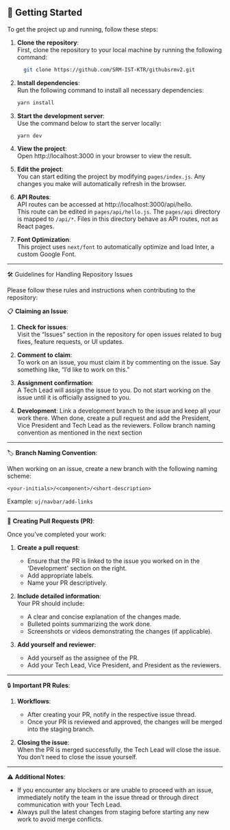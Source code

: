 
## 🚀 Getting Started

To get the project up and running, follow these steps:

1. **Clone the repository**:  
   First, clone the repository to your local machine by running the following command:
   ```bash
     git clone https://github.com/SRM-IST-KTR/githubsrmv2.git
   ```

2. **Install dependencies**:  
   Run the following command to install all necessary dependencies:
   ```bash
   yarn install
   ```

3. **Start the development server**:  
   Use the command below to start the server locally:
   ```bash
   yarn dev
   ```

4. **View the project**:  
   Open http://localhost:3000 in your browser to view the result.

5. **Edit the project**:  
   You can start editing the project by modifying `pages/index.js`. Any changes you make will automatically refresh in the browser.

6. **API Routes**:  
   API routes can be accessed at http://localhost:3000/api/hello.  
   This route can be edited in `pages/api/hello.js`. The `pages/api` directory is mapped to `/api/*`. Files in this directory behave as API routes, not as React pages.

7. **Font Optimization**:  
   This project uses `next/font` to automatically optimize and load Inter, a custom Google Font.

---

🛠️ Guidelines for Handling Repository Issues

Please follow these rules and instructions when contributing to the repository:

📋 **Claiming an Issue**:

1. **Check for issues**:  
   Visit the “Issues” section in the repository for open issues related to bug fixes, feature requests, or UI updates.

2. **Comment to claim**:  
   To work on an issue, you must claim it by commenting on the issue. Say something like, “I’d like to work on this.”

3. **Assignment confirmation**:  
   A Tech Lead will assign the issue to you. Do not start working on the issue until it is officially assigned to you.

4. **Development**:
   Link a development branch to the issue and keep all your work there. When done, create a pull request and add the President, Vice President and Tech Lead as the reviewers. Follow branch naming convention as mentioned in the next section

---

🏷️ **Branch Naming Convention**:

When working on an issue, create a new branch with the following naming scheme:

`<your-initials>/<component>/<short-description>`

Example: `uj/navbar/add-links`

---

🔄 **Creating Pull Requests (PR)**:

Once you’ve completed your work:

1. **Create a pull request**:  
   - Ensure that the PR is linked to the issue you worked on in the 'Development' section on the right.
   - Add appropriate labels.
   - Name your PR descriptively.

2. **Include detailed information**:  
   Your PR should include:
   - A clear and concise explanation of the changes made.
   - Bulleted points summarizing the work done.
   - Screenshots or videos demonstrating the changes (if applicable).

3. **Add yourself and reviewer**:  
   - Add yourself as the assignee of the PR.
   - Add your Tech Lead, Vice President, and President as the reviewers.

---

🔒 **Important PR Rules**:

1. **Workflows**:  
   - After creating your PR, notify in the respective issue thread.  
   - Once your PR is reviewed and approved, the changes will be merged into the staging branch.

2. **Closing the issue**:  
   When the PR is merged successfully, the Tech Lead will close the issue. You don’t need to close the issue yourself.

---

⚠️ **Additional Notes**:

- If you encounter any blockers or are unable to proceed with an issue, immediately notify the team in the issue thread or through direct communication with your Tech Lead.
- Always pull the latest changes from staging before starting any new work to avoid merge conflicts.

